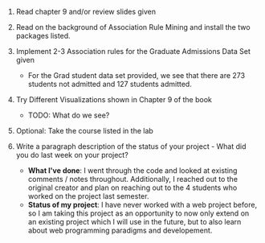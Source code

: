 1. Read chapter 9 and/or review slides given
2. Read on the background of Association Rule Mining and install the two packages listed.
3. Implement 2-3 Association rules for the Graduate Admissions Data Set given
	* For the Grad student data set provided, we see that there are 273 students not admitted and 127 students admitted. 
	
4. Try Different Visualizations shown in Chapter 9 of the book
	* TODO: What do we see?
5. Optional: Take the course listed in the lab
6. Write a paragraph description of the status of your project - What did you do last week on your project? 
	* **What I've done**: I went through the code and looked at existing comments / notes throughout. Additionally, I reached out to the original creator and plan on reaching out to the 4 students who worked on the project last semester. 
	* **Status of my project**: I have never worked with a web project before, so I am taking this project as an opportunity to now only extend on an existing project which I will use in the future, but to also learn about web programming paradigms and developement. 